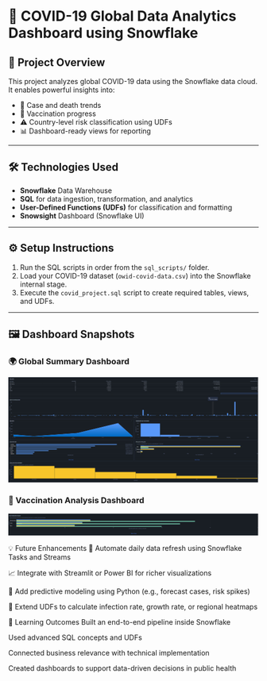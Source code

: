 # 🦠 COVID-19 Global Data Analytics Dashboard using Snowflake

## 📌 Project Overview
This project analyzes global COVID-19 data using the Snowflake data cloud. It enables powerful insights into:
- 🦠 Case and death trends
- 💉 Vaccination progress
- ⚠️ Country-level risk classification using UDFs
- 📊 Dashboard-ready views for reporting

---

## 🛠️ Technologies Used
- **Snowflake** Data Warehouse
- **SQL** for data ingestion, transformation, and analytics
- **User-Defined Functions (UDFs)** for classification and formatting
- **Snowsight** Dashboard (Snowflake UI)

---

## ⚙️ Setup Instructions
1. Run the SQL scripts in order from the `sql_scripts/` folder.
2. Load your COVID-19 dataset (`owid-covid-data.csv`) into the Snowflake internal stage.
3. Execute the `covid_project.sql` script to create required tables, views, and UDFs.

---

## 🖼️ Dashboard Snapshots

### 🌍 Global Summary Dashboard
![Global Summary Dashboard](Screenshot%202025-06-14%20185954.png)

### 💉 Vaccination Analysis Dashboard
![Vaccination Dashboard](Screenshot%202025-06-14%20190003.png)


💡 Future Enhancements
🔄 Automate daily data refresh using Snowflake Tasks and Streams

📈 Integrate with Streamlit or Power BI for richer visualizations

🧠 Add predictive modeling using Python (e.g., forecast cases, risk spikes)

🧪 Extend UDFs to calculate infection rate, growth rate, or regional heatmaps

🧠 Learning Outcomes
Built an end-to-end pipeline inside Snowflake

Used advanced SQL concepts and UDFs

Connected business relevance with technical implementation

Created dashboards to support data-driven decisions in public health
